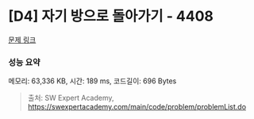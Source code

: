 # [D4] 자기 방으로 돌아가기 - 4408 

[문제 링크](https://swexpertacademy.com/main/code/problem/problemDetail.do?contestProbId=AWNcJ2sapZMDFAV8) 

### 성능 요약

메모리: 63,336 KB, 시간: 189 ms, 코드길이: 696 Bytes



> 출처: SW Expert Academy, https://swexpertacademy.com/main/code/problem/problemList.do